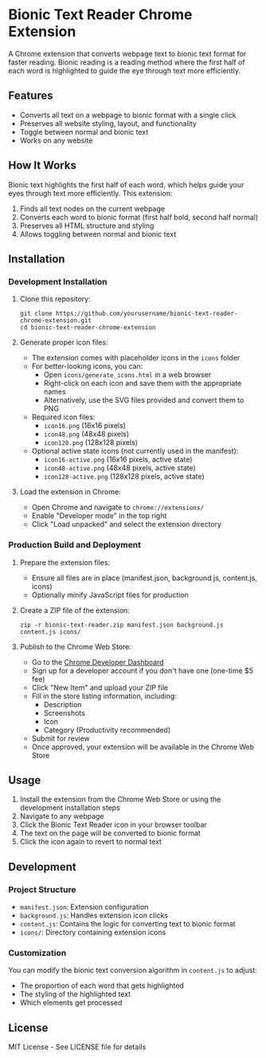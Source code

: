 # Bionic Text Reader Chrome Extension

A Chrome extension that converts webpage text to bionic text format for faster reading. Bionic reading is a reading method where the first half of each word is highlighted to guide the eye through text more efficiently.

## Features

- Converts all text on a webpage to bionic format with a single click
- Preserves all website styling, layout, and functionality
- Toggle between normal and bionic text
- Works on any website

## How It Works

Bionic text highlights the first half of each word, which helps guide your eyes through text more efficiently. This extension:

1. Finds all text nodes on the current webpage
2. Converts each word to bionic format (first half bold, second half normal)
3. Preserves all HTML structure and styling
4. Allows toggling between normal and bionic text

## Installation

### Development Installation

1. Clone this repository:
   ```
   git clone https://github.com/yourusername/bionic-text-reader-chrome-extension.git
   cd bionic-text-reader-chrome-extension
   ```

2. Generate proper icon files:
   - The extension comes with placeholder icons in the `icons` folder
   - For better-looking icons, you can:
     - Open `icons/generate_icons.html` in a web browser
     - Right-click on each icon and save them with the appropriate names
     - Alternatively, use the SVG files provided and convert them to PNG
   - Required icon files:
     - `icon16.png` (16x16 pixels)
     - `icon48.png` (48x48 pixels)
     - `icon128.png` (128x128 pixels)
   - Optional active state icons (not currently used in the manifest):
     - `icon16-active.png` (16x16 pixels, active state)
     - `icon48-active.png` (48x48 pixels, active state)
     - `icon128-active.png` (128x128 pixels, active state)

3. Load the extension in Chrome:
   - Open Chrome and navigate to `chrome://extensions/`
   - Enable "Developer mode" in the top right
   - Click "Load unpacked" and select the extension directory

### Production Build and Deployment

1. Prepare the extension files:
   - Ensure all files are in place (manifest.json, background.js, content.js, icons)
   - Optionally minify JavaScript files for production

2. Create a ZIP file of the extension:
   ```
   zip -r bionic-text-reader.zip manifest.json background.js content.js icons/
   ```

3. Publish to the Chrome Web Store:
   - Go to the [Chrome Developer Dashboard](https://chrome.google.com/webstore/devconsole/)
   - Sign up for a developer account if you don't have one (one-time $5 fee)
   - Click "New Item" and upload your ZIP file
   - Fill in the store listing information, including:
     - Description
     - Screenshots
     - Icon
     - Category (Productivity recommended)
   - Submit for review
   - Once approved, your extension will be available in the Chrome Web Store

## Usage

1. Install the extension from the Chrome Web Store or using the development installation steps
2. Navigate to any webpage
3. Click the Bionic Text Reader icon in your browser toolbar
4. The text on the page will be converted to bionic format
5. Click the icon again to revert to normal text

## Development

### Project Structure

- `manifest.json`: Extension configuration
- `background.js`: Handles extension icon clicks
- `content.js`: Contains the logic for converting text to bionic format
- `icons/`: Directory containing extension icons

### Customization

You can modify the bionic text conversion algorithm in `content.js` to adjust:
- The proportion of each word that gets highlighted
- The styling of the highlighted text
- Which elements get processed

## License

MIT License - See LICENSE file for details